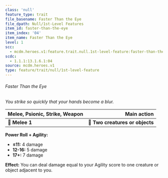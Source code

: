 ```yaml
---
class: 'null'
feature_type: trait
file_basename: Faster Than the Eye
file_dpath: Null/1st-Level Features
item_id: faster-than-the-eye
item_index: '04'
item_name: Faster Than the Eye
level: 1
scc:
  - mcdm.heroes.v1:feature.trait.null.1st-level-feature:faster-than-the-eye
scdc:
  - 1.1.1:13.1.6.1:04
source: mcdm.heroes.v1
type: feature/trait/null/1st-level-feature
---
```


###### Faster Than the Eye

*You strike so quickly that your hands become a blur.*

| **Melee, Psionic, Strike, Weapon** |                 **Main action** |
| ---------------------------------- | ------------------------------: |
| **📏 Melee 1**                     | **🎯 Two creatures or objects** |

**Power Roll + Agility:**

- **≤11:** 4 damage
- **12-16:** 5 damage
- **17+:** 7 damage

**Effect:** You can deal damage equal to your Agility score to one creature or object adjacent to you.
